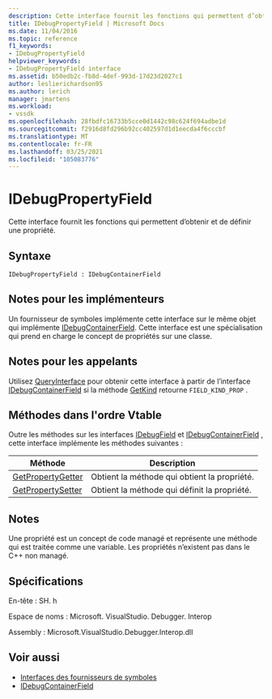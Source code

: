 ```yaml
---
description: Cette interface fournit les fonctions qui permettent d’obtenir et de définir une propriété.
title: IDebugPropertyField | Microsoft Docs
ms.date: 11/04/2016
ms.topic: reference
f1_keywords:
- IDebugPropertyField
helpviewer_keywords:
- IDebugPropertyField interface
ms.assetid: b50edb2c-fb8d-4def-993d-17d23d2027c1
author: leslierichardson95
ms.author: lerich
manager: jmartens
ms.workload:
- vssdk
ms.openlocfilehash: 28fbdfc16733b5cce0d1442c98c624f694adbe1d
ms.sourcegitcommit: f2916d8fd296b92cc402597d1d1eecda4f6cccbf
ms.translationtype: MT
ms.contentlocale: fr-FR
ms.lasthandoff: 03/25/2021
ms.locfileid: "105083776"
---
```

# <a name="idebugpropertyfield"></a>IDebugPropertyField
Cette interface fournit les fonctions qui permettent d’obtenir et de définir une propriété.

## <a name="syntax"></a>Syntaxe

```
IDebugPropertyField : IDebugContainerField
```

## <a name="notes-for-implementers"></a>Notes pour les implémenteurs
 Un fournisseur de symboles implémente cette interface sur le même objet qui implémente [IDebugContainerField](../../../extensibility/debugger/reference/idebugcontainerfield.md). Cette interface est une spécialisation qui prend en charge le concept de propriétés sur une classe.

## <a name="notes-for-callers"></a>Notes pour les appelants
 Utilisez [QueryInterface](/cpp/atl/queryinterface) pour obtenir cette interface à partir de l’interface [IDebugContainerField](../../../extensibility/debugger/reference/idebugcontainerfield.md) si la méthode [GetKind](../../../extensibility/debugger/reference/idebugfield-getkind.md) retourne `FIELD_KIND_PROP` .

## <a name="methods-in-vtable-order"></a>Méthodes dans l'ordre Vtable
 Outre les méthodes sur les interfaces [IDebugField](../../../extensibility/debugger/reference/idebugfield.md) et [IDebugContainerField](../../../extensibility/debugger/reference/idebugcontainerfield.md) , cette interface implémente les méthodes suivantes :

|Méthode|Description|
|------------|-----------------|
|[GetPropertyGetter](../../../extensibility/debugger/reference/idebugpropertyfield-getpropertygetter.md)|Obtient la méthode qui obtient la propriété.|
|[GetPropertySetter](../../../extensibility/debugger/reference/idebugpropertyfield-getpropertysetter.md)|Obtient la méthode qui définit la propriété.|

## <a name="remarks"></a>Notes
 Une propriété est un concept de code managé et représente une méthode qui est traitée comme une variable. Les propriétés n’existent pas dans le C++ non managé.

## <a name="requirements"></a>Spécifications
 En-tête : SH. h

 Espace de noms : Microsoft. VisualStudio. Debugger. Interop

 Assembly : Microsoft.VisualStudio.Debugger.Interop.dll

## <a name="see-also"></a>Voir aussi
- [Interfaces des fournisseurs de symboles](../../../extensibility/debugger/reference/symbol-provider-interfaces.md)
- [IDebugContainerField](../../../extensibility/debugger/reference/idebugcontainerfield.md)
